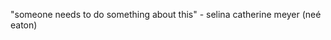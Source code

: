 "someone needs to do something about this" - selina catherine meyer (neé eaton)

<!---
yaspirina/yaspirina is a ✨ special ✨ repository because its `README.md` (this file) appears on your GitHub profile.
You can click the Preview link to take a look at your changes.
--->
